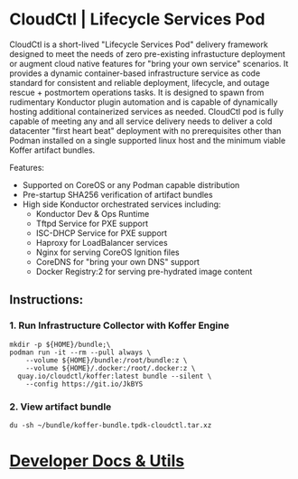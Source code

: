 # CloudCtl | Lifecycle Services Pod
CloudCtl is a short-lived "Lifecycle Services Pod" delivery framework designed to meet the needs of zero pre-existing infrastucture deployment or augment cloud native features for "bring your own service" scenarios. It provides a dynamic container-based infrastructure service as code standard for consistent and reliable deployment, lifecycle, and outage rescue + postmortem operations tasks. It is designed to spawn from rudimentary Konductor plugin automation and is capable of dynamically hosting additional containerized services as needed. CloudCtl pod is fully capable of meeting any and all service delivery needs to deliver a cold datacenter "first heart beat" deployment with no prerequisites other than Podman installed on a single supported linux host and the minimum viable Koffer artifact bundles.

Features:
  - Supported on CoreOS or any Podman capable distribution
  - Pre-startup SHA256 verification of artifact bundles 
  - High side Konductor orchestrated services including:
    - Konductor Dev & Ops Runtime
    - Tftpd Service for PXE support
    - ISC-DHCP Service for PXE support
    - Haproxy for LoadBalancer services
    - Nginx for serving CoreOS Ignition files
    - CoreDNS for "bring your own DNS" support
    - Docker Registry:2 for serving pre-hydrated image content

## Instructions:
### 1. Run Infrastructure Collector with Koffer Engine
```
mkdir -p ${HOME}/bundle;\
podman run -it --rm --pull always \
    --volume ${HOME}/bundle:/root/bundle:z \
    --volume ${HOME}/.docker:/root/.docker:z \
  quay.io/cloudctl/koffer:latest bundle --silent \
    --config https://git.io/JkBYS

```
### 2. View artifact bundle
```
du -sh ~/bundle/koffer-bundle.tpdk-cloudctl.tar.xz
``` 
# [Developer Docs & Utils](./dev)
